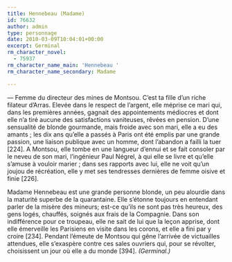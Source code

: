 ```yaml
---
title: Hennebeau (Madame)
id: 76632
author: admin
type: personnage
date: 2010-03-09T10:04:01+00:00
excerpt: Germinal
rm_character_novel:
  - 75937
rm_character_name_main: 'Hennebeau '
rm_character_name_secondary: Madame

---
```

— Femme du directeur des mines de Montsou. C&rsquo;est ta fille d&rsquo;un riche filateur d&rsquo;Arras. Elevée dans le respect de l&rsquo;argent, elle méprise ce mari qui, dans les premières années, gagnait des appointements médiocres et dont elle n&rsquo;a tiré aucune des satisfactions vaniteuses, rêvées en pension. D&rsquo;une sensualité de blonde gourmande, mais froide avec son mari, elle a eu des amants ; les dix ans qu&rsquo;elle a passés à Paris ont été emplis par une grande passion, une liaison publique avec un homme, dont l&rsquo;abandon a failli la tuer [224]. A Montsou, elle tombe en une langueur d&rsquo;ennui et se fait consoler par le neveu de son mari, l&rsquo;ingénieur Paul Négrel, à qui elle se livre et qu&rsquo;elle s&rsquo;amuse à vouloir marier ; dans ses rapports avec lui, elle ne voit qu&rsquo;un joujou de récréation, elle y met ses tendresses dernières de femme oisive et finie [226].

Madame Hennebeau est une grande personne blonde, un peu alourdie dans la maturité superbe de la quarantaine. Elle s&rsquo;étonne toujours en entendant parler de la misère des mineurs; est-ce qu&rsquo;ils ne sont pas très heureux, des gens logés, chauffés, soignés aux frais de la Compagnie. Dans son indifférence pour ce troupeau, elle ne sait de lui que la leçon apprise, dont elle émerveille les Parisiens en visite dans les corons, et elle a fini par y croire [234]. Pendant l&rsquo;émeute de Montsou qui gêne l&rsquo;arrivée de victuailles attendues, elle s&rsquo;exaspère contre ces sales ouvriers qui, pour se révolter, choisissent un jour où elle a du monde [394]. _(Germinal.)_